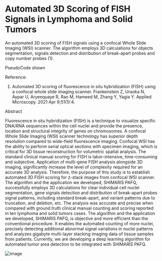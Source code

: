 # Automated 3D Scoring of FISH Signals in Lymphoma and Solid Tumors

An automated 3D scoring of FISH signals using a confocal Whole Slide Imaging (WSI) scanner. The algorithm employs 3D calculations for objects segmentation, signals detection and distribution of break-apart probes and copy number probes (1).

PseudoCode shown

Reference:
1. Automated 3D scoring of fluorescence in situ hybridization (FISH) using a confocal whole slide imaging scanner. Frankenstein Z, Uraoka N, Aypar U, Aryeequaye R, Rao M, Hameed M, Zhang Y, Yagia Y. Applied Microscopy. 2021 Apr 9;51(1):4. 

Abstract


Fluorescence in situ hybridization (FISH) is a technique to visualize specific DNA/RNA sequences within the cell nuclei and provide the presence, location and structural integrity of genes on chromosomes. A confocal Whole Slide Imaging (WSI) scanner technology has superior depth resolution compared to wide-field fluorescence imaging. Confocal WSI has the ability to perform serial optical sections with specimen imaging, which is critical for 3D tissue reconstruction for volumetric spatial analysis. The standard clinical manual scoring for FISH is labor-intensive, time-consuming and subjective. Application of multi-gene FISH analysis alongside 3D imaging, significantly increase the level of complexity required for an accurate 3D analysis. Therefore, the purpose of this study is to establish automated 3D FISH scoring for z-stack images from confocal WSI scanner. The algorithm and the application we developed, SHIMARIS PAFQ, successfully employs 3D calculations for clear individual cell nuclei segmentation, gene signals detection and distribution of break-apart probes signal patterns, including standard break-apart, and variant patterns due to truncation, and deletion, etc. The analysis was accurate and precise when compared with ground truth clinical manual counting and scoring reported in ten lymphoma and solid tumors cases. The algorithm and the application we developed, SHIMARIS PAFQ, is objective and more efficient than the conventional procedure. It enables the automated counting of more nuclei, precisely detecting additional abnormal signal variations in nuclei patterns and analyzes gigabyte multi-layer stacking imaging data of tissue samples from patients. Currently, we are developing a deep learning algorithm for automated tumor area detection to be integrated with SHIMARIS PAFQ.




![image](https://github.com/user-attachments/assets/db1e14ce-363a-4005-bde0-0f470591b6a3)





